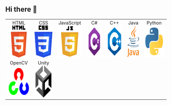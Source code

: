 ## Hi there 👋

<table>
  <tr>
    <td align="center">HTML<br><img src="https://github.com/Anegm-exe/Anegm-exe/blob/main/HTML.png" style="height: 100px; width: auto;" /></td>
    <td align="center">CSS<br><img src="https://github.com/Anegm-exe/Anegm-exe/blob/main/CSS.png" style="height: 100px; width: auto;" /></td>
    <td align="center">JavaScript<br><img src="https://github.com/Anegm-exe/Anegm-exe/blob/main/JS.png" style="height: 100px; width: auto;" /></td>
    <td align="center">C#<br><img src="https://github.com/Anegm-exe/Anegm-exe/blob/main/C%23.png" style="height: 100px; width: auto;" /></td>
    <td align="center">C++<br><img src="https://github.com/Anegm-exe/Anegm-exe/blob/main/C%2B%2B.png" style="height: 100px; width: auto;" /></td>
    <td align="center">Java<br><img src="https://github.com/Anegm-exe/Anegm-exe/blob/main/JAVA.png" style="height: 100px; width: auto;" /></td>
    <td align="center">Python<br><img src="https://github.com/Anegm-exe/Anegm-exe/blob/main/Python.png" style="height: 100px; width: auto;" /></td>
  </tr>
  <tr>
    <td align="center">OpenCV<br><img src="https://github.com/Anegm-exe/Anegm-exe/blob/main/OpenCV.png" style="height: 100px; width: auto;" /></td>
    <td align="center">Unity<br><img src="https://github.com/Anegm-exe/Anegm-exe/blob/main/Unity.png" style="height: 100px; width: auto;" /></td>
  </tr>
</table>




<!--
open cv


- 🔭 I’m currently working on ...
- 🌱 I’m currently learning ...
- 👯 I’m looking to collaborate on ...
- 🤔 I’m looking for help with ...
- 💬 Ask me about ...
- 📫 How to reach me: ...
- 😄 Pronouns: ...
- ⚡ Fun fact: ...
-->
